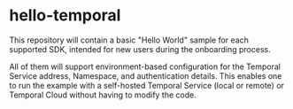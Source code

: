 # hello-temporal
This repository will contain a basic "Hello World" sample for each
supported SDK, intended for new users during the onboarding process.

All of them will support environment-based configuration for the
Temporal Service address, Namespace, and authentication details. This
enables one to run the example with a self-hosted Temporal Service
(local or remote) or Temporal Cloud without having to modify the code.
